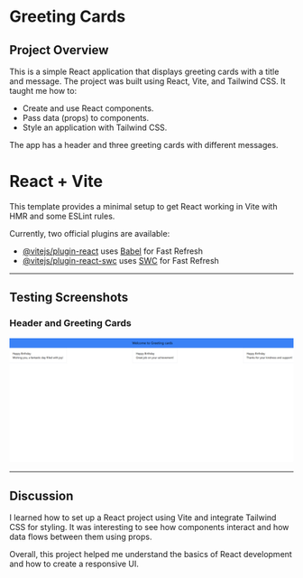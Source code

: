 # Greeting Cards 

## Project Overview
This is a simple React application that displays greeting cards with a title and message. The project was built using React, Vite, and Tailwind CSS. It taught me how to:
- Create and use React components.
- Pass data (props) to components.
- Style an application with Tailwind CSS.

The app has a header and three greeting cards with different messages.

# React + Vite

This template provides a minimal setup to get React working in Vite with HMR and some ESLint rules.

Currently, two official plugins are available:

- [@vitejs/plugin-react](https://github.com/vitejs/vite-plugin-react/blob/main/packages/plugin-react/README.md) uses [Babel](https://babeljs.io/) for Fast Refresh
- [@vitejs/plugin-react-swc](https://github.com/vitejs/vite-plugin-react-swc) uses [SWC](https://swc.rs/) for Fast Refresh

---

## Testing Screenshots
### Header and Greeting Cards
![Screenshot of Header and Cards](./src/assets/greeting%20card.png)

---

## Discussion
I learned how to set up a React project using Vite and integrate Tailwind CSS for styling. It was interesting to see how components interact and how data flows between them using props.  

Overall, this project helped me understand the basics of React development and how to create a responsive UI.  

